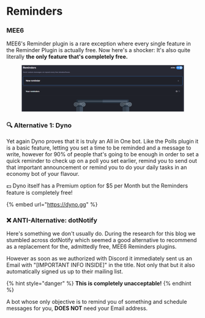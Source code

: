 # Reminders

### MEE6

MEE6's Reminder plugin is a rare exception where every single feature in the Reminder Plugin is actually free. Now here's a shocker: It's also quite literally **the only feature that's completely free.**

<figure><img src="../../.gitbook/assets/image (17) (1).png" alt=""><figcaption></figcaption></figure>

### 🔍 Alternative 1: Dyno

Yet again Dyno proves that it is truly an All in One bot. Like the Polls plugin it is a basic feature, letting you set a time to be reminded and a message to write, however for 90% of people that's going to be enough in order to set a quick reminder to check up on a poll you set earlier, remind you to send out that important announcement or remind you to do your daily tasks in an economy bot of your flavour.

💵 Dyno itself has a Premium option for $5 per Month but the Reminders feature is completely free!

{% embed url="https://dyno.gg" %}

### ❌ ANTI-Alternative: dotNotify

Here's something we don't usually do. During the research for this blog we stumbled across dotNotify which seemed a good alternative to recommend as a replacement for the, admittedly free, MEE6 Reminders plugins.

However as soon as we authorized with Discord it immediately sent us an Email with "\[IMPORTANT INFO INSIDE]" in the title. Not only that but it also automatically signed us up to their mailing list.

{% hint style="danger" %}
**This is completely unacceptable!**
{% endhint %}

A bot whose only objective is to remind you of something and schedule messages for you, **DOES NOT** need your Email address.
